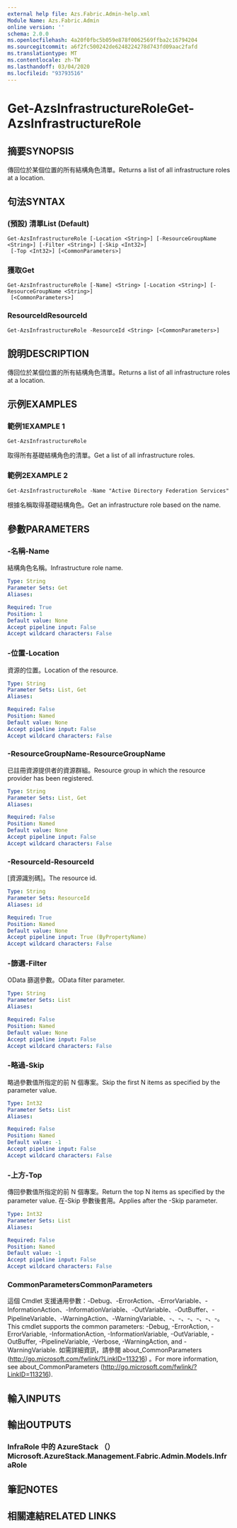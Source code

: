 ```yaml
---
external help file: Azs.Fabric.Admin-help.xml
Module Name: Azs.Fabric.Admin
online version: ''
schema: 2.0.0
ms.openlocfilehash: 4a20f0fbc5b059e878f0062569ffba2c16794204
ms.sourcegitcommit: a6f2fc500242de6248224278d743fd09aac2fafd
ms.translationtype: MT
ms.contentlocale: zh-TW
ms.lasthandoff: 03/04/2020
ms.locfileid: "93793516"
---
```

# <span data-ttu-id="1e257-101">Get-AzsInfrastructureRole</span><span class="sxs-lookup"><span data-stu-id="1e257-101">Get-AzsInfrastructureRole</span></span>

## <span data-ttu-id="1e257-102">摘要</span><span class="sxs-lookup"><span data-stu-id="1e257-102">SYNOPSIS</span></span>
<span data-ttu-id="1e257-103">傳回位於某個位置的所有結構角色清單。</span><span class="sxs-lookup"><span data-stu-id="1e257-103">Returns a list of all infrastructure roles at a location.</span></span>

## <span data-ttu-id="1e257-104">句法</span><span class="sxs-lookup"><span data-stu-id="1e257-104">SYNTAX</span></span>

### <span data-ttu-id="1e257-105"> (預設) 清單</span><span class="sxs-lookup"><span data-stu-id="1e257-105">List (Default)</span></span>
```
Get-AzsInfrastructureRole [-Location <String>] [-ResourceGroupName <String>] [-Filter <String>] [-Skip <Int32>]
 [-Top <Int32>] [<CommonParameters>]
```

### <span data-ttu-id="1e257-106">獲取</span><span class="sxs-lookup"><span data-stu-id="1e257-106">Get</span></span>
```
Get-AzsInfrastructureRole [-Name] <String> [-Location <String>] [-ResourceGroupName <String>]
 [<CommonParameters>]
```

### <span data-ttu-id="1e257-107">ResourceId</span><span class="sxs-lookup"><span data-stu-id="1e257-107">ResourceId</span></span>
```
Get-AzsInfrastructureRole -ResourceId <String> [<CommonParameters>]
```

## <span data-ttu-id="1e257-108">說明</span><span class="sxs-lookup"><span data-stu-id="1e257-108">DESCRIPTION</span></span>
<span data-ttu-id="1e257-109">傳回位於某個位置的所有結構角色清單。</span><span class="sxs-lookup"><span data-stu-id="1e257-109">Returns a list of all infrastructure roles at a location.</span></span>

## <span data-ttu-id="1e257-110">示例</span><span class="sxs-lookup"><span data-stu-id="1e257-110">EXAMPLES</span></span>

### <span data-ttu-id="1e257-111">範例1</span><span class="sxs-lookup"><span data-stu-id="1e257-111">EXAMPLE 1</span></span>
```
Get-AzsInfrastructureRole
```

<span data-ttu-id="1e257-112">取得所有基礎結構角色的清單。</span><span class="sxs-lookup"><span data-stu-id="1e257-112">Get a list of all infrastructure roles.</span></span>

### <span data-ttu-id="1e257-113">範例2</span><span class="sxs-lookup"><span data-stu-id="1e257-113">EXAMPLE 2</span></span>
```
Get-AzsInfrastructureRole -Name "Active Directory Federation Services"
```

<span data-ttu-id="1e257-114">根據名稱取得基礎結構角色。</span><span class="sxs-lookup"><span data-stu-id="1e257-114">Get an infrastructure role based on the name.</span></span>

## <span data-ttu-id="1e257-115">參數</span><span class="sxs-lookup"><span data-stu-id="1e257-115">PARAMETERS</span></span>

### <span data-ttu-id="1e257-116">-名稱</span><span class="sxs-lookup"><span data-stu-id="1e257-116">-Name</span></span>
<span data-ttu-id="1e257-117">結構角色名稱。</span><span class="sxs-lookup"><span data-stu-id="1e257-117">Infrastructure role name.</span></span>

```yaml
Type: String
Parameter Sets: Get
Aliases:

Required: True
Position: 1
Default value: None
Accept pipeline input: False
Accept wildcard characters: False
```

### <span data-ttu-id="1e257-118">-位置</span><span class="sxs-lookup"><span data-stu-id="1e257-118">-Location</span></span>
<span data-ttu-id="1e257-119">資源的位置。</span><span class="sxs-lookup"><span data-stu-id="1e257-119">Location of the resource.</span></span>

```yaml
Type: String
Parameter Sets: List, Get
Aliases:

Required: False
Position: Named
Default value: None
Accept pipeline input: False
Accept wildcard characters: False
```

### <span data-ttu-id="1e257-120">-ResourceGroupName</span><span class="sxs-lookup"><span data-stu-id="1e257-120">-ResourceGroupName</span></span>
<span data-ttu-id="1e257-121">已註冊資源提供者的資源群組。</span><span class="sxs-lookup"><span data-stu-id="1e257-121">Resource group in which the resource provider has been registered.</span></span>

```yaml
Type: String
Parameter Sets: List, Get
Aliases:

Required: False
Position: Named
Default value: None
Accept pipeline input: False
Accept wildcard characters: False
```

### <span data-ttu-id="1e257-122">-ResourceId</span><span class="sxs-lookup"><span data-stu-id="1e257-122">-ResourceId</span></span>
<span data-ttu-id="1e257-123">[資源識別碼]。</span><span class="sxs-lookup"><span data-stu-id="1e257-123">The resource id.</span></span>

```yaml
Type: String
Parameter Sets: ResourceId
Aliases: id

Required: True
Position: Named
Default value: None
Accept pipeline input: True (ByPropertyName)
Accept wildcard characters: False
```

### <span data-ttu-id="1e257-124">-篩選</span><span class="sxs-lookup"><span data-stu-id="1e257-124">-Filter</span></span>
<span data-ttu-id="1e257-125">OData 篩選參數。</span><span class="sxs-lookup"><span data-stu-id="1e257-125">OData filter parameter.</span></span>

```yaml
Type: String
Parameter Sets: List
Aliases:

Required: False
Position: Named
Default value: None
Accept pipeline input: False
Accept wildcard characters: False
```

### <span data-ttu-id="1e257-126">-略過</span><span class="sxs-lookup"><span data-stu-id="1e257-126">-Skip</span></span>
<span data-ttu-id="1e257-127">略過參數值所指定的前 N 個專案。</span><span class="sxs-lookup"><span data-stu-id="1e257-127">Skip the first N items as specified by the parameter value.</span></span>

```yaml
Type: Int32
Parameter Sets: List
Aliases:

Required: False
Position: Named
Default value: -1
Accept pipeline input: False
Accept wildcard characters: False
```

### <span data-ttu-id="1e257-128">-上方</span><span class="sxs-lookup"><span data-stu-id="1e257-128">-Top</span></span>
<span data-ttu-id="1e257-129">傳回參數值所指定的前 N 個專案。</span><span class="sxs-lookup"><span data-stu-id="1e257-129">Return the top N items as specified by the parameter value.</span></span>
<span data-ttu-id="1e257-130">在-Skip 參數後套用。</span><span class="sxs-lookup"><span data-stu-id="1e257-130">Applies after the -Skip parameter.</span></span>

```yaml
Type: Int32
Parameter Sets: List
Aliases:

Required: False
Position: Named
Default value: -1
Accept pipeline input: False
Accept wildcard characters: False
```

### <span data-ttu-id="1e257-131">CommonParameters</span><span class="sxs-lookup"><span data-stu-id="1e257-131">CommonParameters</span></span>
<span data-ttu-id="1e257-132">這個 Cmdlet 支援通用參數：-Debug、-ErrorAction、-ErrorVariable、-InformationAction、-InformationVariable、-OutVariable、-OutBuffer、-PipelineVariable、-WarningAction、-WarningVariable、-、-、-、-、-、-。</span><span class="sxs-lookup"><span data-stu-id="1e257-132">This cmdlet supports the common parameters: -Debug, -ErrorAction, -ErrorVariable, -InformationAction, -InformationVariable, -OutVariable, -OutBuffer, -PipelineVariable, -Verbose, -WarningAction, and -WarningVariable.</span></span> <span data-ttu-id="1e257-133">如需詳細資訊，請參閱 about_CommonParameters (http://go.microsoft.com/fwlink/?LinkID=113216) 。</span><span class="sxs-lookup"><span data-stu-id="1e257-133">For more information, see about_CommonParameters (http://go.microsoft.com/fwlink/?LinkID=113216).</span></span>

## <span data-ttu-id="1e257-134">輸入</span><span class="sxs-lookup"><span data-stu-id="1e257-134">INPUTS</span></span>

## <span data-ttu-id="1e257-135">輸出</span><span class="sxs-lookup"><span data-stu-id="1e257-135">OUTPUTS</span></span>

### <span data-ttu-id="1e257-136">InfraRole 中的 AzureStack （）</span><span class="sxs-lookup"><span data-stu-id="1e257-136">Microsoft.AzureStack.Management.Fabric.Admin.Models.InfraRole</span></span>

## <span data-ttu-id="1e257-137">筆記</span><span class="sxs-lookup"><span data-stu-id="1e257-137">NOTES</span></span>

## <span data-ttu-id="1e257-138">相關連結</span><span class="sxs-lookup"><span data-stu-id="1e257-138">RELATED LINKS</span></span>
